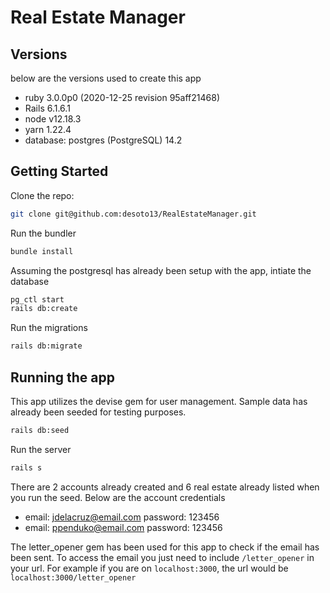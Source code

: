 # Real Estate Manager

## Versions
below are the versions used to create this app
- ruby 3.0.0p0 (2020-12-25 revision 95aff21468)
- Rails 6.1.6.1
- node v12.18.3
- yarn 1.22.4
- database: postgres (PostgreSQL) 14.2

## Getting Started

Clone the repo:
```sh
git clone git@github.com:desoto13/RealEstateManager.git
```

Run the bundler
```sh
bundle install
```

Assuming the postgresql has already been setup with the app, intiate the database
```sh
pg_ctl start
rails db:create
```
Run the migrations
```sh
rails db:migrate
```

## Running the app
This app utilizes the devise gem for user management. Sample data has already been seeded for testing purposes.
```sh
rails db:seed
```
Run the server
```sh
rails s
```

There are 2 accounts already created and 6 real estate already listed when you run the seed. Below are the account credentials
- email: jdelacruz@email.com
  password: 123456
- email: ppenduko@email.com
  password: 123456

The letter_opener gem has been used for this app to check if the email has been sent. To access the email you just need to include `/letter_opener` in your url. For example if you are on `localhost:3000`, the url would be `localhost:3000/letter_opener`
